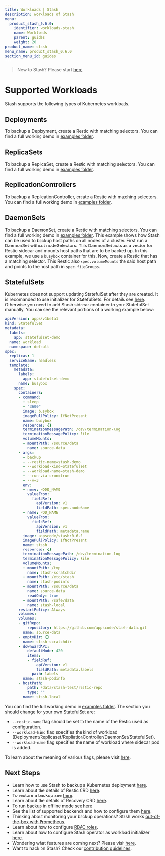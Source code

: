 ```yaml
---
title: Workloads | Stash
description: workloads of Stash
menu:
  product_stash_0.6.0:
    identifier: workloads-stash
    name: Workloads
    parent: guides
    weight: 20
product_name: stash
menu_name: product_stash_0.6.0
section_menu_id: guides
---
```


> New to Stash? Please start [here](/products/stash/0.6.0/concepts/README).

# Supported Workloads

Stash supports the following types of Kubernetes workloads.

## Deployments
To backup a Deployment, create a Restic with matching selectors. You can find a full working demo in [examples folder](/products/stash/0.6.0/examples/workloads/deployment.yaml).

## ReplicaSets
To backup a ReplicaSet, create a Restic with matching selectors. You can find a full working demo in [examples folder](/products/stash/0.6.0/examples/workloads/replicaset.yaml).

## ReplicationControllers
To backup a ReplicationController, create a Restic with matching selectors. You can find a full working demo in [examples folder](/products/stash/0.6.0/examples/workloads/rc.yaml).

## DaemonSets
To backup a DaemonSet, create a Restic with matching selectors. You can find a full working demo in [examples folder](/products/stash/0.6.0/examples/workloads/daemonset.yaml). This example shows how Stash can be used to backup host paths on all nodes of a cluster. First run a DaemonSet without nodeSelectors. This DaemonSet acts as a vector for Restic sidecar and mounts host paths that are to be backed up. In this example, we use a `busybox` container for this. Now, create a Restic that has a matching selector. This Restic also `spec.volumeMounts` the said host path and points to the host path in `spec.fileGroups`.

## StatefulSets
Kubernetes does not support updating StatefulSet after they are created. It is recomanded to use initializer for StatefulSets. For details see [here](/products/stash/0.6.0/initializer).
Otherwise you need to add Stash sidecar container to your StatefulSet manually. You can see the relevant portions of a working example below:

```yaml
apiVersion: apps/v1beta1
kind: StatefulSet
metadata:
  labels:
    app: statefulset-demo
  name: workload
  namespace: default
spec:
  replicas: 1
  serviceName: headless
  template:
    metadata:
      labels:
        app: statefulset-demo
      name: busybox
    spec:
      containers:
      - command:
        - sleep
        - "3600"
        image: busybox
        imagePullPolicy: IfNotPresent
        name: busybox
        resources: {}
        terminationMessagePath: /dev/termination-log
        terminationMessagePolicy: File
        volumeMounts:
        - mountPath: /source/data
          name: source-data
      - args:
        - backup
        - --restic-name=stash-demo
        - --workload-kind=Statefulset
        - --workload-name=stash-demo
        - --run-via-cron=true
        - --v=3
        env:
        - name: NODE_NAME
          valueFrom:
            fieldRef:
              apiVersion: v1
              fieldPath: spec.nodeName
        - name: POD_NAME
          valueFrom:
            fieldRef:
              apiVersion: v1
              fieldPath: metadata.name
        image: appscode/stash:0.6.0
        imagePullPolicy: IfNotPresent
        name: stash
        resources: {}
        terminationMessagePath: /dev/termination-log
        terminationMessagePolicy: File
        volumeMounts:
        - mountPath: /tmp
          name: stash-scratchdir
        - mountPath: /etc/stash
          name: stash-podinfo
        - mountPath: /source/data
          name: source-data
          readOnly: true
        - mountPath: /safe/data
          name: stash-local
      restartPolicy: Always
      volumes:
      volumes:
      - gitRepo:
          repository: https://github.com/appscode/stash-data.git
        name: source-data
      - emptyDir: {}
        name: stash-scratchdir
      - downwardAPI:
          defaultMode: 420
          items:
          - fieldRef:
              apiVersion: v1
              fieldPath: metadata.labels
            path: labels
        name: stash-podinfo
      - hostPath:
          path: /data/stash-test/restic-repo
          type: ""
        name: stash-local
```

You can find the full working demo in [examples folder](/products/stash/0.6.0/examples/workloads/statefulset.yaml). The section you should change for your own StatefulSet are:

 - `--restic-name` flag should be set to the name of the Restic used as configuration.
 - `--workload-kind` flag specifies the kind of workload (Deployment/Replicaset/RepliationController/DaemonSet/StatefulSet).
 - `--workload-name` flag specifies the name of workload where sidecar pod is added.

To learn about the meaning of various flags, please visit [here](/products/stash/0.6.0/reference/stash_backup).

## Next Steps

- Learn how to use Stash to backup a Kubernetes deployment [here](/products/stash/0.6.0/guides/backup).
- Learn about the details of Restic CRD [here](/products/stash/0.6.0/concepts/crds/restic).
- To restore a backup see [here](/products/stash/0.6.0/guides/restore).
- Learn about the details of Recovery CRD [here](/products/stash/0.6.0/concepts/crds/recovery).
- To run backup in offline mode see [here](/products/stash/0.6.0/guides/offline_backup)
- See the list of supported backends and how to configure them [here](/products/stash/0.6.0/guides/backends).
- Thinking about monitoring your backup operations? Stash works [out-of-the-box with Prometheus](/products/stash/0.6.0/guides/monitoring).
- Learn about how to configure [RBAC roles](/products/stash/0.6.0/guides/rbac).
- Learn about how to configure Stash operator as workload initializer [here](/products/stash/0.6.0/guides/initializer).
- Wondering what features are coming next? Please visit [here](/ROADMAP.md).
- Want to hack on Stash? Check our [contribution guidelines](/products/stash/0.6.0/CONTRIBUTING).
